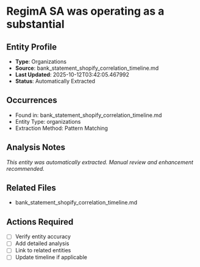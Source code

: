 # RegimA SA was operating as a substantial

## Entity Profile
- **Type**: Organizations
- **Source**: bank_statement_shopify_correlation_timeline.md
- **Last Updated**: 2025-10-12T03:42:05.467992
- **Status**: Automatically Extracted

## Occurrences
- Found in: bank_statement_shopify_correlation_timeline.md
- Entity Type: organizations
- Extraction Method: Pattern Matching

## Analysis Notes
*This entity was automatically extracted. Manual review and enhancement recommended.*

## Related Files
- bank_statement_shopify_correlation_timeline.md

## Actions Required
- [ ] Verify entity accuracy
- [ ] Add detailed analysis
- [ ] Link to related entities
- [ ] Update timeline if applicable
